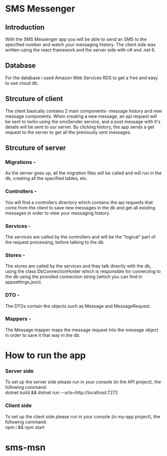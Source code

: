 # SMS Messenger

## Introduction
With the SMS Messenger app you will be able to send an SMS to the specified number and watch your messaging history.
The client side was written using the react framework and the server side with c# and .net 6.

## Database
For the database i used Amazon Web Services RDS to get a free and easy to use cloud db.


## Strcuture of client
The client basically contains 2 main components- message history and new message components. 
When creating a new message, an api request will be sent to twilio using the smsSender service, and a post message with it's details will be sent to our server.
By clicking history, the app sends a get request to the server to get all the previously sent messages.


## Strcuture of server
### Migrations -
As the server goes up, all the migration files will be called and will run in the db, creating all the specified tables, etc.
### Controllers -
You will find a controllers directory which contains the api requests that come from the client to save new messages in the db and get all existing messages in order to view your messaging history.
### Services -
The services are called by the controllers and will be the "logical" part of the request processing, before talking to the db.
### Stores -
The stores are called by the services and they talk directly with the db, using the class DbConnectionHolder which is responsible for connecting to the db using the provided connection string (which you can find in appsettings.json).
### DTO -
The DTOs contain the objects such as Message and MessageRequest.
### Mappers -
The Message mapper maps the message request into the message object in order to save it that way in the db. 

# How to run the app
### Server side
To set up the server side please run in your console (in the API project), the following command: \
dotnet build && dotnet run --urls=http://localhost:7272
### Client side
To set up the client side please run in your console (in my-app project), the following command: \
npm i && npm start
# sms-msn
